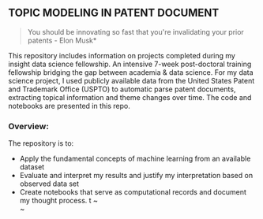 
## TOPIC MODELING IN PATENT DOCUMENT

> You should be innovating so fast that you're invalidating your prior patents - Elon Musk*

This repository includes information on projects completed during my insight data science fellowship. An  intensive 7-week post-doctoral training fellowship bridging the gap between academia & data science. For my data science project, I used publicly available data from the United States Patent and Trademark Office (USPTO) to automatic parse patent documents, extracting topical information and theme changes over time. The code and notebooks are presented in this repo.

### Overview:

The repository is  to:
* Apply the fundamental concepts of machine learning from an available dataset
* Evaluate and interpret my results and justify my interpretation based on observed data set
* Create notebooks that serve as computational records and document my thought process. t
~                                                                                                                                           
~                                                                                           
